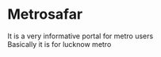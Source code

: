 # Metrosafar
It is a very informative portal for metro users <br/>
Basically it is for lucknow metro
